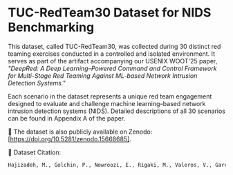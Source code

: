 # TUC-RedTeam30 Dataset for NIDS Benchmarking

This dataset, called TUC-RedTeam30, was collected during 30 distinct red teaming exercises conducted in a controlled and isolated environment. It serves as part of the artifact accompanying our USENIX WOOT'25 paper, _"DeepRed: A Deep Learning–Powered Command and Control Framework for Multi-Stage Red Teaming Against ML-based Network Intrusion Detection Systems."_

Each scenario in the dataset represents a unique red team engagement designed to evaluate and challenge machine learning–based network intrusion detection systems (NIDS). Detailed descriptions of all 30 scenarios can be found in Appendix A of the paper.

📁 The dataset is also publicly available on Zenodo: [https://doi.org/10.5281/zenodo.15668685].

📄 Dataset Citation:
```bash
Hajizadeh, M., Golchin, P., Nowroozi, E., Rigaki, M., Valeros, V., Garcia, S., Conti, M., & Bauschert, T. (2025). TUC-RedTeam30: A Dataset for Evaluating ML-Based Network Intrusion Detection Systems [Data set]. USENIX WOOT Conference on Offensive Technologies (USENIX WOOT'25), Seattle, WA, USA. Zenodo. https://doi.org/10.5281/zenodo.15668685
```